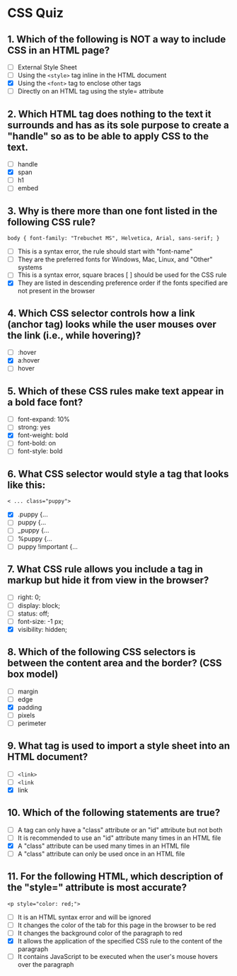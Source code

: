 # CSS Quiz

## 1. Which of the following is NOT a way to include CSS in an HTML page?

- [ ] External Style Sheet
- [ ] Using the `<style>` tag inline in the HTML document
- [x] Using the `<font>` tag to enclose other tags
- [ ] Directly on an HTML tag using the style= attribute

## 2. Which HTML tag does nothing to the text it surrounds and has as its sole purpose to create a "handle" so as to be able to apply CSS to the text.

- [ ] handle
- [x] span
- [ ] h1
- [ ] embed

## 3. Why is there more than one font listed in the following CSS rule?

`body { font-family: "Trebuchet MS", Helvetica, Arial, sans-serif; }`

- [ ] This is a syntax error, the rule should start with "font-name"
- [ ] They are the preferred fonts for Windows, Mac, Linux, and "Other" systems
- [ ] This is a syntax error, square braces [ ] should be used for the CSS rule
- [x] They are listed in descending preference order if the fonts specified are not present in the browser

## 4. Which CSS selector controls how a link (anchor tag) looks while the user mouses over the link (i.e., while hovering)?

- [ ] :hover
- [x] a:hover
- [ ] hover

## 5. Which of these CSS rules make text appear in a bold face font?

- [ ] font-expand: 10%
- [ ] strong: yes
- [x] font-weight: bold
- [ ] font-bold: on
- [ ] font-style: bold

## 6. What CSS selector would style a tag that looks like this:

`< ... class="puppy">`

- [x] .puppy {...
- [ ] puppy {...
- [ ] _puppy {...
- [ ] %puppy {...
- [ ] puppy !important {...

## 7. What CSS rule allows you include a tag in markup but hide it from view in the browser?

- [ ] right: 0;
- [ ] display: block;
- [ ] status: off;
- [ ] font-size: -1 px;
- [x] visibility: hidden;

## 8. Which of the following CSS selectors is between the content area and the border? (CSS box model)

- [ ] margin
- [ ] edge
- [x] padding
- [ ] pixels
- [ ] perimeter

## 9. What tag is used to import a style sheet into an HTML document?

- [ ] `<link>`
- [ ] `<link`
- [x] link

## 10. Which of the following statements are true?

- [ ] A tag can only have a "class" attribute or an "id" attribute but not both
- [ ] It is recommended to use an "id" attribute many times in an HTML file
- [x] A "class" attribute can be used many times in an HTML file
- [ ] A "class" attribute can only be used once in an HTML file

## 11. For the following HTML, which description of the "style=" attribute is most accurate?

`<p style="color: red;">`

- [ ] It is an HTML syntax error and will be ignored
- [ ] It changes the color of the tab for this page in the browser to be red
- [ ] It changes the background color of the paragraph to red
- [x] It allows the application of the specified CSS rule to the content of the paragraph
- [ ] It contains JavaScript to be executed when the user's mouse hovers over the paragraph
